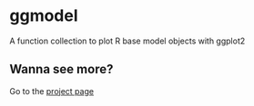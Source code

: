 # ggmodel
A function collection to plot R base model objects with ggplot2

## Wanna see more?

Go to the [project page](https://wilsonfrantine.github.io/ggmodel)

